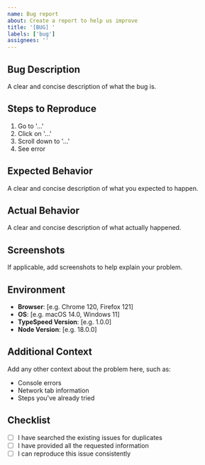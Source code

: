 ```yaml
---
name: Bug report
about: Create a report to help us improve
title: '[BUG] '
labels: ['bug']
assignees: ''
---
```


## Bug Description
A clear and concise description of what the bug is.

## Steps to Reproduce
1. Go to '...'
2. Click on '...'
3. Scroll down to '...'
4. See error

## Expected Behavior
A clear and concise description of what you expected to happen.

## Actual Behavior
A clear and concise description of what actually happened.

## Screenshots
If applicable, add screenshots to help explain your problem.

## Environment
- **Browser**: [e.g. Chrome 120, Firefox 121]
- **OS**: [e.g. macOS 14.0, Windows 11]
- **TypeSpeed Version**: [e.g. 1.0.0]
- **Node Version**: [e.g. 18.0.0]

## Additional Context
Add any other context about the problem here, such as:
- Console errors
- Network tab information
- Steps you've already tried

## Checklist
- [ ] I have searched the existing issues for duplicates
- [ ] I have provided all the requested information
- [ ] I can reproduce this issue consistently 